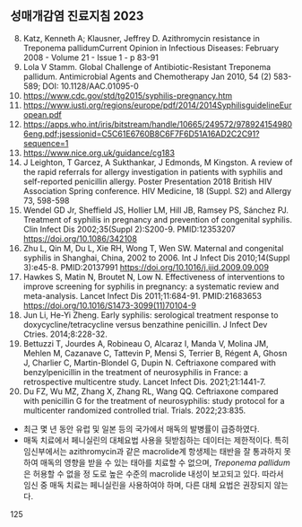 ## 성매개감염 진료지침 2023

8. Katz, Kenneth A; Klausner, Jeffrey D. Azithromycin resistance in Treponema pallidumCurrent Opinion in Infectious Diseases: February 2008 - Volume 21 - Issue 1 - p 83-91
9. Lola V Stamm. Global Challenge of Antibiotic-Resistant Treponema pallidum. Antimicrobial Agents and Chemotherapy Jan 2010, 54 (2) 583-589; DOI: 10.1128/AAC.01095-0
10. https://www.cdc.gov/std/tg2015/syphilis-pregnancy.htm
11. https://www.iusti.org/regions/europe/pdf/2014/2014SyphilisguidelineEuropean.pdf
12. https://apps.who.int/iris/bitstream/handle/10665/249572/9789241549806eng.pdf;jsessionid=C5C61E6760B8C6F7F6D51A16AD2C2C91?sequence=1
13. https://www.nice.org.uk/guidance/cg183
14. J Leighton, T Garcez, A Sukthankar, J Edmonds, M Kingston. A review of the rapid referrals for allergy investigation in patients with syphilis and self-reported penicillin allergy. Poster Presentation 2018 British HIV Association Spring conference. HIV Medicine, 18 (Suppl. S2) and Allergy 73, 598-598
15. Wendel GD Jr, Sheffield JS, Hollier LM, Hill JB, Ramsey PS, Sánchez PJ. Treatment of syphilis in pregnancy and prevention of congenital syphilis. Clin Infect Dis 2002;35(Suppl 2):S200-9. PMID:12353207 https://doi.org/10.1086/342108
16. Zhu L, Qin M, Du L, Xie RH, Wong T, Wen SW. Maternal and congenital syphilis in Shanghai, China, 2002 to 2006. Int J Infect Dis 2010;14(Suppl 3):e45-8. PMID:20137991 https://doi.org/10.1016/j.ijid.2009.09.009
17. Hawkes S, Matin N, Broutet N, Low N. Effectiveness of interventions to improve screening for syphilis in pregnancy: a systematic review and meta-analysis. Lancet Infect Dis 2011;11:684-91. PMID:21683653 https://doi.org/10.1016/S1473-3099(11)70104-9
18. Jun Li, He-Yi Zheng. Early syphilis: serological treatment response to doxycycline/tetracycline versus benzathine penicillin. J Infect Dev Ctries. 2014;8:228-32.
19. Bettuzzi T, Jourdes A, Robineau O, Alcaraz I, Manda V, Molina JM, Mehlen M, Cazanave C, Tattevin P, Mensi S, Terrier B, Régent A, Ghosn J, Charlier C, Martin-Blondel G, Dupin N. Ceftriaxone compared with benzylpenicillin in the treatment of neurosyphilis in France: a retrospective multicentre study. Lancet Infect Dis. 2021;21:1441-7.
20. Du FZ, Wu MZ, Zhang X, Zhang RL, Wang QQ. Ceftriaxone compared with penicillin G for the treatment of neurosyphilis: study protocol for a multicenter randomized controlled trial. Trials. 2022;23:835.

* 최근 몇 년 동안 유럽 및 일본 등의 국가에서 매독의 발병률이 급증하였다.
* 매독 치료에서 페니실린의 대체요법 사용을 뒷받침하는 데이터는 제한적이다. 특히 임신부에서는 azithromycin과 같은 macrolide계 항생제는 태반을 잘 통과하지 못하여 매독의 영향을 받을 수 있는 태아를 치료할 수 없으며, *Treponema pallidum*은 허용할 수 없을 정 도로 높은 수준의 macrolide 내성이 보고되고 있다. 따라서 임신 중 매독 치료는 페니실린을 사용하여야 하며, 다른 대체 요법은 권장되지 않는다.

<PAGE>125